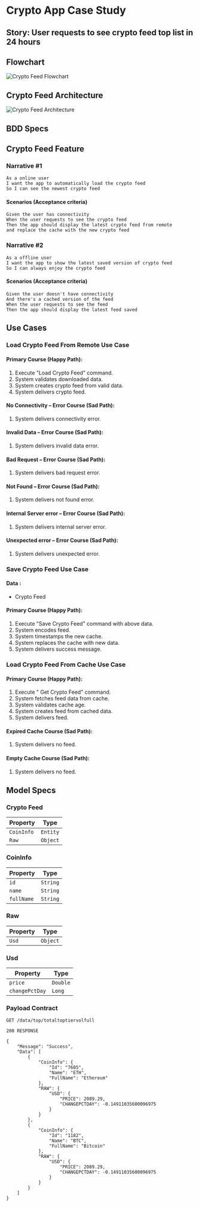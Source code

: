 # Crypto App Case Study

## Story: User requests to see crypto feed top list in 24 hours

## Flowchart

![Crypto Feed Flowchart](crypto_feed_flowchart.png)

## Crypto Feed Architecture

![Crypto Feed Architecture](crypto_feed_architecture.png)

## BDD Specs

## Crypto Feed Feature

### Narrative #1

```
As a online user
I want the app to automatically load the crypto feed
So I can see the newest crypto feed
```

#### Scenarios (Acceptance criteria)

```
Given the user has connectivity
When the user requests to see the crypto feed
Then the app should display the latest crypto feed from remote
and replace the cache with the new crypto feed
```

### Narrative #2

```
As a offline user
I want the app to show the latest saved version of crypto feed
So I can always enjoy the crypto feed
```

#### Scenarios (Acceptance criteria)

```
Given the user doesn't have connectivity
And there's a cached version of the feed
When the user requests to see the feed
Then the app should display the latest feed saved
```

## Use Cases

### Load Crypto Feed From Remote Use Case

#### Primary Course (Happy Path):
1. Execute "Load Crypto Feed" command.
2. System validates downloaded data.
3. System creates crypto feed from valid data.
4. System delivers crypto feed.

#### No Connectivity – Error Course (Sad Path):
1. System delivers connectivity error.

#### Invalid Data – Error Course (Sad Path):
1. System delivers invalid data error.

#### Bad Request – Error Course (Sad Path):
1. System delivers bad request error.

#### Not Found – Error Course (Sad Path):
1. System delivers not found error.

#### Internal Server error – Error Course (Sad Path):
1. System delivers internal server error.

#### Unexpected error – Error Course (Sad Path):
1. System delivers unexpected error.

### Save Crypto Feed Use Case

#### Data :
- Crypto Feed

#### Primary Course (Happy Path):
1. Execute "Save Crypto Feed" command with above data.
2. System encodes feed.
3. System timestamps the new cache.
4. System replaces the cache with new data.
5. System delivers success message.

### Load Crypto Feed From Cache Use Case

#### Primary Course (Happy Path):
1. Execute " Get Crypto Feed" command.
2. System fetches feed data from cache.
3. System validates cache age.
4. System creates feed from cached data.
5. System delivers feed.

#### Expired Cache Course (Sad Path):
1. System delivers no feed.

#### Empty Cache Course (Sad Path):
1. System delivers no feed.

## Model Specs

### Crypto Feed

| Property   | Type     |
|------------|----------|
| `CoinInfo` | `Entity` |
| `Raw`      | `Object` |

### CoinInfo
| Property       | Type     |
|----------------|----------|
| `id`           | `String` |
| `name`         | `String` |
| `fullName`     | `String` |

### Raw
| Property | Type     |
|----------|----------|
| `Usd`    | `Object` |

### Usd
| Property       | Type     |
|----------------|----------|
| `price`        | `Double` |
| `changePctDay` | `Long`   |

### Payload Contract

```
GET /data/top/totaltoptiervolfull

200 RESPONSE

{
    "Message": "Success",
    "Data": [
        {
            "CoinInfo": {
                "Id": "7605",
                "Name": "ETH",
                "FullName": "Ethereum"
            },
            "RAW": {
                "USD": {
                    "PRICE": 2089.29,
                    "CHANGEPCTDAY": -0.14911035600096975
                }
            }
        },
        {
            "CoinInfo": {
                "Id": "1182",
                "Name": "BTC",
                "FullName": "Bitcoin"
            },
            "RAW": {
                "USD": {
                    "PRICE": 2089.29,
                    "CHANGEPCTDAY": -0.14911035600096975
                }
            }
        }
    ]
}
```